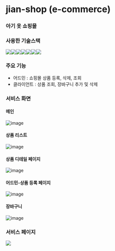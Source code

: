 # jian-shop (e-commerce)

### 아기 옷 쇼핑몰

### 사용한 기술스택

<div style="display:flex">
<img src="https://img.shields.io/badge/javascript-F7DF1E?style=flat-squre&logo=JavaScript&logoColor=black">
<img src="https://img.shields.io/badge/firebase-FF4154?style=flat-squre&logo=firebase&logoColor=white">
<img src="https://img.shields.io/badge/reactquery-FFCA28?style=flat-squre&logo=reactquery&logoColor=white">
<img src="https://img.shields.io/badge/react-61DAFB?style=flat-squre&logo=React&logoColor=black">
<img src="https://img.shields.io/badge/html-E34F26?style=flat-squre&logo=HTML5&logoColor=black">
<img src="https://img.shields.io/badge/css-1572B6?style=flat-squre&logo=CSS3&logoColor=black">
<img src="https://img.shields.io/badge/GitHub-181717?style=flat-squre&logo=Github&logoColor=white">
</div>


### 주요 기능

- 어드민 : 쇼핑몰 상품 등록, 삭제, 조회
- 클라이언트 : 상품 조회, 장바구니 추가 및 삭제

### 서비스 화면
#### 메인
![image](https://github.com/hyunwoomemo/baby-ecommerce/assets/105469077/1a077767-f5e9-4150-a010-c36b8a879c04)
#### 상품 리스트
![image](https://github.com/hyunwoomemo/baby-ecommerce/assets/105469077/f5245740-d558-4ef1-83e6-c35ba02b589e)
#### 상품 디테일 페이지
![image](https://github.com/hyunwoomemo/baby-ecommerce/assets/105469077/b6a960c6-ecab-4297-99b2-5cbab2b357cd)
#### 어드민-상품 등록 페이지
![image](https://github.com/hyunwoomemo/baby-ecommerce/assets/105469077/433f37cf-c654-410b-b47c-5ed6b5ac9fed)
#### 장바구니
![image](https://github.com/hyunwoomemo/baby-ecommerce/assets/105469077/5714bbe8-9aaa-4582-af4c-aacc9f365c07)



### 서비스 페이지
<a href="https://jian-shop.vercel.app/" target="_blank"><img src="https://img.shields.io/badge/jian-shop-0A0A0A?style=for-the-badge&logo=dev.to&logoColor=white"></a>
